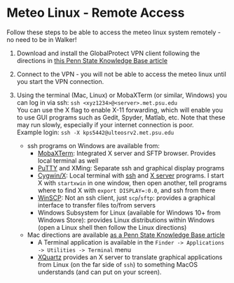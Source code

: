 # Meteo Linux - Remote Access
Follow these steps to be able to access the meteo linux system remotely - no need to be in Walker!

1. Download and install the GlobalProtect VPN client following the directions in [this Penn State Knowledge Base article](https://pennstate.service-now.com/sp?id=kb_article_view&sysparm_article=KB0013431&sys_kb_id=6b8c36a147c591d016c93525d36d43f9&spa=1)

2. Connect to the VPN - you will not be able to access the meteo linux until you start the VPN connection.

3. Using the terminal (Mac, Linux) or MobaXTerm (or similar, Windows) you can log in via ssh: ```ssh <xyz1234>@<server>.met.psu.edu```  
You can use the X flag to enable X-11 forwarding, which will enable you to use GUI programs such as Gedit, Spyder, Matlab, etc. Note that these may run slowly, especially if your internet connection is poor.  
Example login: ```ssh -X kps5442@ulteosrv2.met.psu.edu```
    - ssh programs on Windows are available from:
      -  [MobaXTerm](https://mobaxterm.mobatek.net/): Integrated X server and SFTP browser.  Provides local terminal as well
      -  [PuTTY](https://www.chiark.greenend.org.uk/~sgtatham/putty/) and XMing: Separate ssh and graphical display programs
      -  [Cygwin/X](https://x.cygwin.com/): Local terminal with [ssh](https://cygwin.com/packages/summary/openssh.html) and [X server](https://cygwin.com/packages/summary/xinit.html) programs.  I start X with `startxwin` in one window, then open another, tell programs where to find X with `export DISPLAY=:0.0`, and ssh from there
      -  [WinSCP](https://winscp.net/eng/index.php): Not an ssh client, just `scp`/`sftp`: provides a graphical interface to transfer files to/from servers
      -  Windows Subsystem for Linux (available for Windows 10+ from Windows Store): provides Linux distributions within Windows (open a Linux shell then follow the Linux directions)
    - Mac directions are available [as a Penn State Knowledge Base article](https://pennstate.service-now.com/sp?id=kb_article&sysparm_article=KB0010323&sys_kb_id=aab6f5dcdbc134507fb5266e13961961&spa=1)
      - A Terminal application is available in the `Finder -> Applications -> Utilities -> Terminal` menu
      - [XQuartz](https://www.xquartz.org/) provides an X server to translate graphical applications from Linux (on the far side of `ssh`) to something MacOS understands (and can put on your screen).
